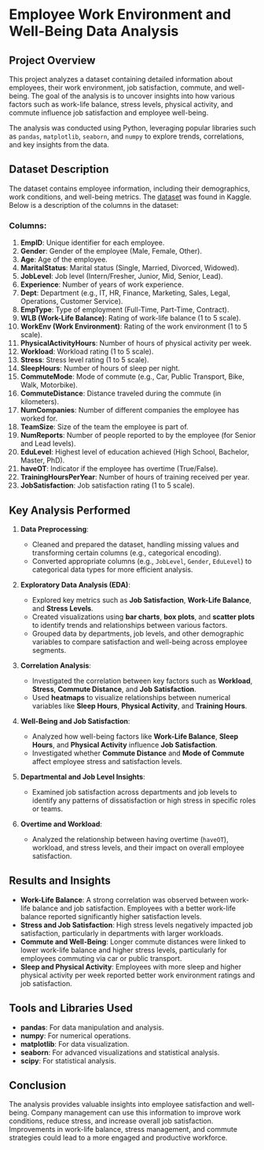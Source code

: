 # **Employee Work Environment and Well-Being Data Analysis**

## **Project Overview**
This project analyzes a dataset containing detailed information about employees, their work environment, job satisfaction, commute, and well-being. The goal of the analysis is to uncover insights into how various factors such as work-life balance, stress levels, physical activity, and commute influence job satisfaction and employee well-being.

The analysis was conducted using Python, leveraging popular libraries such as `pandas`, `matplotlib`, `seaborn`, and `numpy` to explore trends, correlations, and key insights from the data.

## **Dataset Description**
The dataset contains employee information, including their demographics, work conditions, and well-being metrics.
The [dataset](https://www.kaggle.com/datasets/lainguyn123/employee-survey) was found in Kaggle. 
Below is a description of the columns in the dataset:

### **Columns:**

1. **EmpID**: Unique identifier for each employee.
2. **Gender**: Gender of the employee (Male, Female, Other).
3. **Age**: Age of the employee.
4. **MaritalStatus**: Marital status (Single, Married, Divorced, Widowed).
5. **JobLevel**: Job level (Intern/Fresher, Junior, Mid, Senior, Lead).
6. **Experience**: Number of years of work experience.
7. **Dept**: Department (e.g., IT, HR, Finance, Marketing, Sales, Legal, Operations, Customer Service).
8. **EmpType**: Type of employment (Full-Time, Part-Time, Contract).
9. **WLB (Work-Life Balance)**: Rating of work-life balance (1 to 5 scale).
10. **WorkEnv (Work Environment)**: Rating of the work environment (1 to 5 scale).
11. **PhysicalActivityHours**: Number of hours of physical activity per week.
12. **Workload**: Workload rating (1 to 5 scale).
13. **Stress**: Stress level rating (1 to 5 scale).
14. **SleepHours**: Number of hours of sleep per night.
15. **CommuteMode**: Mode of commute (e.g., Car, Public Transport, Bike, Walk, Motorbike).
16. **CommuteDistance**: Distance traveled during the commute (in kilometers).
17. **NumCompanies**: Number of different companies the employee has worked for.
18. **TeamSize**: Size of the team the employee is part of.
19. **NumReports**: Number of people reported to by the employee (for Senior and Lead levels).
20. **EduLevel**: Highest level of education achieved (High School, Bachelor, Master, PhD).
21. **haveOT**: Indicator if the employee has overtime (True/False).
22. **TrainingHoursPerYear**: Number of hours of training received per year.
23. **JobSatisfaction**: Job satisfaction rating (1 to 5 scale).

## **Key Analysis Performed**

1. **Data Preprocessing**:
   - Cleaned and prepared the dataset, handling missing values and transforming certain columns (e.g., categorical encoding).
   - Converted appropriate columns (e.g., `JobLevel`, `Gender`, `EduLevel`) to categorical data types for more efficient analysis.

2. **Exploratory Data Analysis (EDA)**:
   - Explored key metrics such as **Job Satisfaction**, **Work-Life Balance**, and **Stress Levels**.
   - Created visualizations using **bar charts**, **box plots**, and **scatter plots** to identify trends and relationships between various factors.
   - Grouped data by departments, job levels, and other demographic variables to compare satisfaction and well-being across employee segments.

3. **Correlation Analysis**:
   - Investigated the correlation between key factors such as **Workload**, **Stress**, **Commute Distance**, and **Job Satisfaction**.
   - Used **heatmaps** to visualize relationships between numerical variables like **Sleep Hours**, **Physical Activity**, and **Training Hours**.

4. **Well-Being and Job Satisfaction**:
   - Analyzed how well-being factors like **Work-Life Balance**, **Sleep Hours**, and **Physical Activity** influence **Job Satisfaction**.
   - Investigated whether **Commute Distance** and **Mode of Commute** affect employee stress and satisfaction levels.

5. **Departmental and Job Level Insights**:
   - Examined job satisfaction across departments and job levels to identify any patterns of dissatisfaction or high stress in specific roles or teams.

6. **Overtime and Workload**:
   - Analyzed the relationship between having overtime (`haveOT`), workload, and stress levels, and their impact on overall employee satisfaction.

## **Results and Insights**

- **Work-Life Balance**: A strong correlation was observed between work-life balance and job satisfaction. Employees with a better work-life balance reported significantly higher satisfaction levels.
- **Stress and Job Satisfaction**: High stress levels negatively impacted job satisfaction, particularly in departments with larger workloads.
- **Commute and Well-Being**: Longer commute distances were linked to lower work-life balance and higher stress levels, particularly for employees commuting via car or public transport.
- **Sleep and Physical Activity**: Employees with more sleep and higher physical activity per week reported better work environment ratings and job satisfaction.

## **Tools and Libraries Used**

- **pandas**: For data manipulation and analysis.
- **numpy**: For numerical operations.
- **matplotlib**: For data visualization.
- **seaborn**: For advanced visualizations and statistical analysis.
- **scipy**: For statistical analysis.

## **Conclusion**
The analysis provides valuable insights into employee satisfaction and well-being. Company management can use this information to improve work conditions, reduce stress, and increase overall job satisfaction. Improvements in work-life balance, stress management, and commute strategies could lead to a more engaged and productive workforce.
